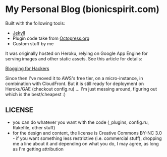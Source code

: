 # My Personal Blog (bionicspirit.com)

Built with the following tools:

* [Jekyll](http://octopress.org/)
* Plugin code take from [Octopress.org](http://octopress.org/)
* Custom stuff by me

It was originally hosted on Heroku, relying on Google App Engine for
serving images and other static assets. See this article for details:

[Blogging for Hackers](http://bionicspirit.com/blog/2012/01/05/blogging-for-hackers.html)

Since then I've moved it to AWS's free tier, on a micro-instance, in
combination with CloudFront. But it is still ready for deployment on
Heroku/GAE (checkout config.ru) ... I'm just messing around, figuring
out which is the best/cheapest :)

## LICENSE

* you can do whatever you want with the code (_plugins, config.ru,
  Rakefile, other stuff)
* for the design and content, the license is Creative Commons BY-NC
  3.0 - if you want something less restrictive (i.e. commercial
  stuff), dropping me a line about it and depending on what you do, I
  may agree, as long as I'm getting attribution
